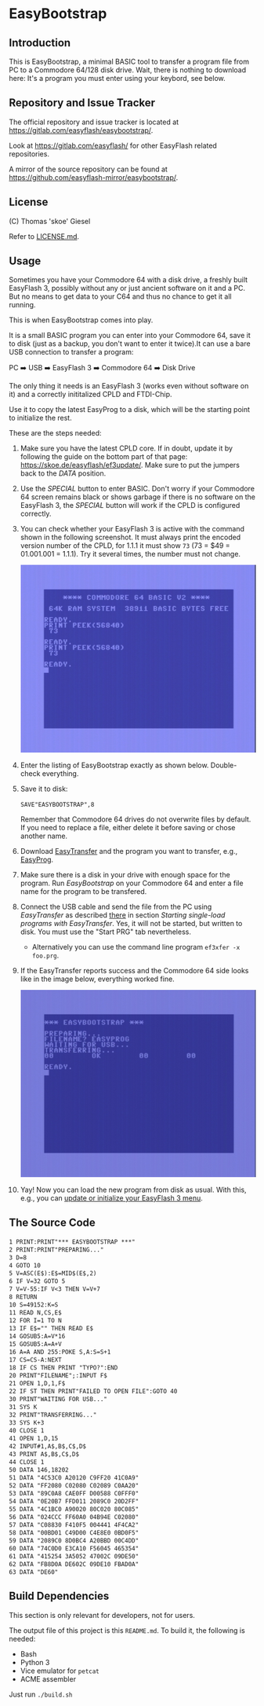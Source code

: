 # EasyBootstrap

## Introduction

This is EasyBootstrap, a minimal BASIC tool to transfer a program
file from PC to a Commodore 64/128 disk drive. Wait, there is nothing
to download here: It's a program you must enter using your keybord, see
below.

## Repository and Issue Tracker

The official repository and issue tracker is located at 
https://gitlab.com/easyflash/easybootstrap/.

Look at https://gitlab.com/easyflash/ for other EasyFlash related repositories.

A mirror of the source repository can be found at
https://github.com/easyflash-mirror/easybootstrap/.

## License

(C) Thomas 'skoe' Giesel

Refer to [LICENSE.md](./LICENSE.md).

## Usage

Sometimes you have your Commodore 64 with a disk drive, a freshly built EasyFlash 3,
possibly without any or just ancient software on it and a PC. But no means to get
data to your C64 and thus no chance to get it all running.

This is when EasyBootstrap comes into play.

It is a small BASIC program you can enter into your Commodore 64, save it to disk (just as a backup, you don't want to enter it twice).It can use a bare USB connection to transfer a program: 

PC ➡️ USB ➡️ EasyFlash 3 ➡️ Commodore 64 ➡️ Disk Drive

The only thing it needs is an EasyFlash 3 (works even without software on it) and a correctly inititalized CPLD and FTDI-Chip.

Use it to copy the latest EasyProg to a disk, which will be the starting point to initialize the rest.

These are the steps needed:

1.  Make sure you have the latest CPLD core. If in doubt, update 
    it by following the guide on the bottom part of that page:
    https://skoe.de/easyflash/ef3update/. Make sure to put the jumpers
    back to the *DATA* position.
2.  Use the *SPECIAL* button to enter BASIC. Don't worry if your
    Commodore 64 screen remains black or shows garbage if there is no
    software on the EasyFlash 3, the *SPECIAL* button will work if the
    CPLD is configured correctly.
3.  You can check whether your EasyFlash 3 is active with the command shown
    in the following screenshot. It must always print the encoded version
    number of the CPLD, for 1.1.1 it must show `73`
    (73 = $49 = 01.001.001 = 1.1.1).
    Try it several times, the number must not change.

    ![Screenshot: CPLD Check](images/cpld-check.png "Screenshot: CPLD Check")

4.  Enter the listing of EasyBootstrap exactly as shown below. 
    Double-check everything.
5.  Save it to disk:
   
    `SAVE"EASYBOOTSTRAP",8`

    Remember that Commodore 64 drives do not overwrite files by default.
    If you need to replace a file, either delete it before saving or chose
    another name.
6.  Download [EasyTransfer](https://skoe.de/easyflash/downloads/) and the 
    program you want to transfer, e.g.,
    [EasyProg](https://skoe.de/easyflash/downloads/).
7.  Make sure there is a disk in your drive with enough space for the
    program. Run *EasyBootstrap* on your Commodore 64 and enter a file
    name for the program to be transfered.
8.  Connect the USB cable and send the file from the PC using 
    *EasyTransfer* as described
    [there](https://skoe.de/easyflash/usbfiletransfer/) in section
    *Starting single-load programs with EasyTransfer*. Yes, it will not
    be started, but written to disk. You must use the "Start PRG" tab 
    nevertheless.
    
    * Alternatively you can use the command line program
      `ef3xfer -x foo.prg`.
 
9.  If the EasyTransfer reports success and the Commodore 64 side
    looks like in the image below, everything worked fine.

    ![Screenshot: Transfer Successful](images/success.png "Screenshot: Transfer Success")

10. Yay! Now you can load the new program from disk as usual.
    With this, e.g., you can
    [update or initialize your EasyFlash 3 menu](https://skoe.de/easyflash/ef3update/).


## The Source Code

```
1 PRINT:PRINT"*** EASYBOOTSTRAP ***"
2 PRINT:PRINT"PREPARING..."
3 D=8
4 GOTO 10
5 V=ASC(E$):E$=MID$(E$,2)
6 IF V=32 GOTO 5
7 V=V-55:IF V<3 THEN V=V+7
8 RETURN
10 S=49152:K=S
11 READ N,CS,E$
12 FOR I=1 TO N
13 IF E$="" THEN READ E$
14 GOSUB5:A=V*16
15 GOSUB5:A=A+V
16 A=A AND 255:POKE S,A:S=S+1
17 CS=CS-A:NEXT
18 IF CS THEN PRINT "TYPO?":END
20 PRINT"FILENAME";:INPUT F$
21 OPEN 1,D,1,F$
22 IF ST THEN PRINT"FAILED TO OPEN FILE":GOTO 40
30 PRINT"WAITING FOR USB..."
31 SYS K
32 PRINT"TRANSFERRING..."
33 SYS K+3
40 CLOSE 1
41 OPEN 1,D,15
42 INPUT#1,A$,B$,C$,D$
43 PRINT A$,B$,C$,D$
44 CLOSE 1
50 DATA 146,18202
51 DATA "4C53C0 A20120 C9FF20 41C0A9"
52 DATA "FF2080 C02080 C02089 C0AA20"
53 DATA "89C0A8 CAE0FF D00588 C0FFF0"
54 DATA "0E20B7 FFD011 2089C0 20D2FF"
55 DATA "4C1BC0 A90020 80C020 80C085"
56 DATA "024CCC FF60A0 04B94E C02080"
57 DATA "C08830 F410F5 004441 4F4CA2"
58 DATA "00BD01 C49D00 C4E8E0 0BD0F5"
59 DATA "2089C0 8D0BC4 A20BBD 00C4DD"
60 DATA "74C0D0 E3CA10 F56045 465354"
61 DATA "415254 3A5052 47002C 09DE50"
62 DATA "FB8D0A DE602C 09DE10 FBAD0A"
63 DATA "DE60"

```

## Build Dependencies

This section is only relevant for developers, not for users.

The output file of this project is this `README.md`. To build it,
the following is needed:

- Bash
- Python 3
- Vice emulator for `petcat`
- ACME assembler

Just run `./build.sh`

